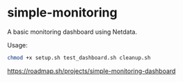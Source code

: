 # simple-monitoring
A basic monitoring dashboard using Netdata.

Usage:

```bash
chmod +x setup.sh test_dashboard.sh cleanup.sh

```

https://roadmap.sh/projects/simple-monitoring-dashboard